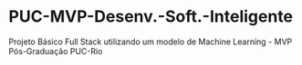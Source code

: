 # PUC-MVP-Desenv.-Soft.-Inteligente
Projeto Básico Full Stack utilizando um modelo de Machine Learning - MVP Pós-Graduação PUC-Rio
